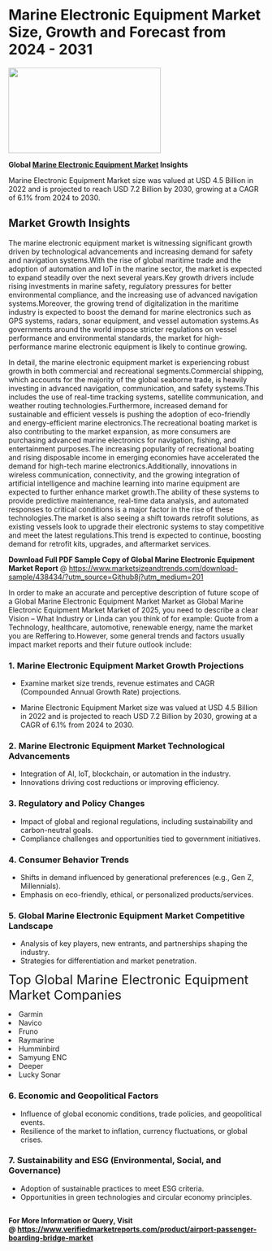<H1>Marine Electronic Equipment Market Size, Growth and Forecast from 2024 - 2031</H1><img class="aligncenter size-medium wp-image-584254" src="https://thirdeyenews.in/wp-content/uploads/2024/09/Global-Market-Research-300x168.jpeg" alt="" width="300" height="168" /><p><strong>Global&nbsp;<a href="https://www.marketsizeandtrends.com/download-sample/438434/?utm_source=Github8j?utm_medium=201">Marine Electronic Equipment Market</a> Insights</strong></p><p>Marine Electronic Equipment Market size was valued at USD 4.5 Billion in 2022 and is projected to reach USD 7.2 Billion by 2030, growing at a CAGR of 6.1% from 2024 to 2030.</p><p><h2>Market Growth Insights</h2> <p>The marine electronic equipment market is witnessing significant growth driven by technological advancements and increasing demand for safety and navigation systems.With the rise of global maritime trade and the adoption of automation and IoT in the marine sector, the market is expected to expand steadily over the next several years.Key growth drivers include rising investments in marine safety, regulatory pressures for better environmental compliance, and the increasing use of advanced navigation systems.Moreover, the growing trend of digitalization in the maritime industry is expected to boost the demand for marine electronics such as GPS systems, radars, sonar equipment, and vessel automation systems.As governments around the world impose stricter regulations on vessel performance and environmental standards, the market for high-performance marine electronic equipment is likely to continue growing.</p> <p>In detail, the marine electronic equipment market is experiencing robust growth in both commercial and recreational segments.Commercial shipping, which accounts for the majority of the global seaborne trade, is heavily investing in advanced navigation, communication, and safety systems.This includes the use of real-time tracking systems, satellite communication, and weather routing technologies.Furthermore, increased demand for sustainable and efficient vessels is pushing the adoption of eco-friendly and energy-efficient marine electronics.The recreational boating market is also contributing to the market expansion, as more consumers are purchasing advanced marine electronics for navigation, fishing, and entertainment purposes.The increasing popularity of recreational boating and rising disposable income in emerging economies have accelerated the demand for high-tech marine electronics.Additionally, innovations in wireless communication, connectivity, and the growing integration of artificial intelligence and machine learning into marine equipment are expected to further enhance market growth.The ability of these systems to provide predictive maintenance, real-time data analysis, and automated responses to critical conditions is a major factor in the rise of these technologies.The market is also seeing a shift towards retrofit solutions, as existing vessels look to upgrade their electronic systems to stay competitive and meet the latest regulations.This trend is expected to continue, boosting demand for retrofit kits, upgrades, and aftermarket services.</p><p><span class=""><strong>Download Full PDF Sample Copy of Global Marine Electronic Equipment Market Report</strong> @ <a href="https://www.marketsizeandtrends.com/download-sample/438434/?utm_source=Github8j?utm_medium=201" target="_blank">https://www.marketsizeandtrends.com/download-sample/438434/?utm_source=Github8j?utm_medium=201</a></span></p><p>In order to make an accurate and perceptive description of future scope of a Global&nbsp;Marine Electronic Equipment Market Market as Global&nbsp;Marine Electronic Equipment Market Market of 2025, you need to describe a clear Vision &ndash; What Industry or Linda can you think of for example: Quote from a Technology, healthcare, automotive, renewable energy, name the market you are Reffering to.However, some general trends and factors usually impact market reports and their future outlook include:</p><h3>1.&nbsp;<strong>Marine Electronic Equipment Market Growth Projections</strong></h3><ul><li>Examine market size trends, revenue estimates and CAGR (Compounded Annual Growth Rate) projections.</li><li><p>Marine Electronic Equipment Market size was valued at USD 4.5 Billion in 2022 and is projected to reach USD 7.2 Billion by 2030, growing at a CAGR of 6.1% from 2024 to 2030.</p></li></ul><h3>2.&nbsp;<strong>Marine Electronic Equipment Market Technological Advancements</strong></h3><ul><li>Integration of AI, IoT, blockchain, or automation in the industry.</li><li>Innovations driving cost reductions or improving efficiency.</li></ul><h3>3.&nbsp;<strong>Regulatory and Policy Changes</strong></h3><ul><li>Impact of global and regional regulations, including sustainability and carbon-neutral goals.</li><li>Compliance challenges and opportunities tied to government initiatives.</li></ul><h3>4.&nbsp;<strong>Consumer Behavior Trends</strong></h3><ul><li>Shifts in demand influenced by generational preferences (e.g., Gen Z, Millennials).</li><li>Emphasis on eco-friendly, ethical, or personalized products/services.</li></ul><h3>5.&nbsp;<strong>Global Marine Electronic Equipment Market Competitive Landscape</strong></h3><ul><li>Analysis of key players, new entrants, and partnerships shaping the industry.</li><li>Strategies for differentiation and market penetration.</li></ul><p data-pm-slice="1 1 []"><span style="color: inherit; font-family: inherit; font-size: 25px;">Top Global Marine Electronic Equipment Market Companies</span></p><div class="" data-test-id=""><p><li>Garmin</li><li> Navico</li><li> Fruno</li><li> Raymarine</li><li> Humminbird</li><li> Samyung ENC</li><li> Deeper</li><li> Lucky Sonar</li></p></div><h3>6.&nbsp;<strong>Economic and Geopolitical Factors</strong></h3><ul><li>Influence of global economic conditions, trade policies, and geopolitical events.</li><li>Resilience of the market to inflation, currency fluctuations, or global crises.</li></ul><h3>7.&nbsp;<strong>Sustainability and ESG (Environmental, Social, and Governance)</strong></h3><ul><li>Adoption of sustainable practices to meet ESG criteria.</li><li>Opportunities in green technologies and circular economy principles.</li></ul><h2><strong style="font-size: 14px;">For More Information or Query, Visit @&nbsp;</strong><a style="background-color: #ffffff; font-size: 14px;" href="https://www.marketsizeandtrends.com/report/marine-electronic-equipment-market/" target="_blank">https://www.verifiedmarketreports.com/product/airport-passenger-boarding-bridge-market</a></h2>